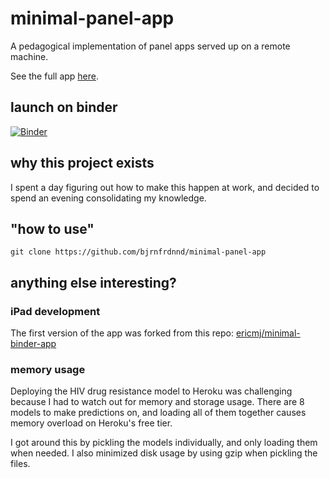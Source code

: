 # minimal-panel-app

A pedagogical implementation of panel apps served up on a remote machine.

See the full app [here](http://minimal-panel-app.herokuapp.com/minimal-panel).

## launch on binder
[![Binder](https://mybinder.org/badge_logo.svg)](https://mybinder.org/v2/gh/bjrnfrdnnd/minimal-panel-app/master?filepath=minimal-panel.ipynb)

## why this project exists

I spent a day figuring out how to make this happen at work,
and decided to spend an evening consolidating my knowledge.

## "how to use"

```
git clone https://github.com/bjrnfrdnnd/minimal-panel-app
```

## anything else interesting?

### iPad development

The first version of the app was forked from this repo:
[ericmj/minimal-binder-app](https://github.com/ericmjl/minimal-panel-app)

### memory usage

Deploying the HIV drug resistance model to Heroku was challenging
because I had to watch out for memory and storage usage.
There are 8 models to make predictions on,
and loading all of them together causes memory overload
on Heroku's free tier.

I got around this by pickling the models individually,
and only loading them when needed.
I also minimized disk usage by using gzip
when pickling the files.
